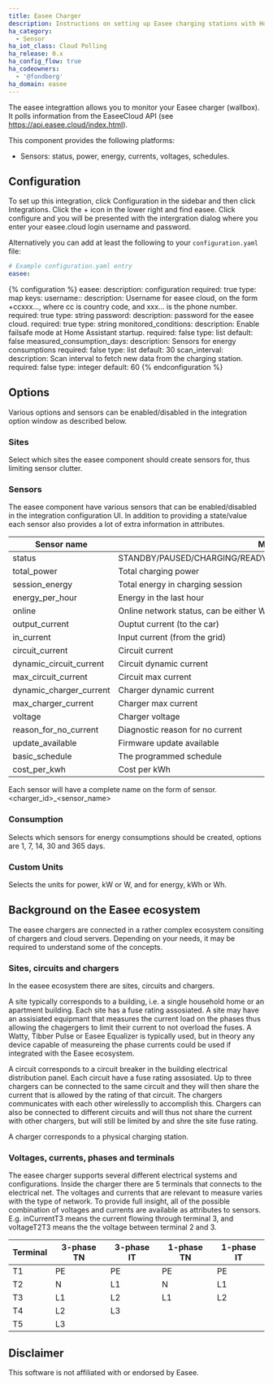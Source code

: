 ```yaml
---
title: Easee Charger
description: Instructions on setting up Easee charging stations with Home Assistant.
ha_category:
  - Sensor
ha_iot_class: Cloud Polling
ha_release: 0.x
ha_config_flow: true
ha_codeowners:
  - '@fondberg'
ha_domain: easee
---
```


The easee integrattion allows you to monitor your Easee charger (wallbox). It polls information from the EaseeCloud API (see https://api.easee.cloud/index.html).

This component provides the following platforms:

- Sensors: status, power, energy, currents, voltages, schedules.

## Configuration

To set up this integration, click Configuration in the sidebar and then click Integrations. Click the + icon in the lower right and find easee. Click configure and you will be presented with the intergration dialog where you enter your easee.cloud login username and password.

Alternatively you can add at least the following to your `configuration.yaml` file:

```yaml
# Example configuration.yaml entry
easee:
```


{% configuration %}
easee:
  description: configuration
  required: true
  type: map
  keys:
    username::
      description: Username for easee cloud, on the form +ccxxx..., where cc is country code, and xxx... is the phone number.
      required: true
      type: string
    password:
      description: password for the easee cloud.
      required: true
      type: string
    monitored_conditions:
      description: Enable failsafe mode at Home Assistant startup.
      required: false
      type: list
      default: false
    measured_consumption_days:
      description: Sensors for energy consumptions 
      required: false
      type: list
      default: 30
    scan_interval:
      description: Scan interval to fetch new data from the charging station.
      required: false
      type: integer
      default: 60
{% endconfiguration %}

## Options

Various options and sensors can be enabled/disabled in the integration option window as described below. 

### Sites

Select which sites the easee component should create sensors for, thus limiting sensor clutter.

### Sensors

The easee component have various sensors that can be enabled/disabled in the integration configuration UI. In addition to providing a state/value each sensor also provides a lot of extra information in attributes.

| Sensor name | Main state |
|-------------|------------|
| status| STANDBY/PAUSED/CHARGING/READY_TO_CHARGE/UNKNOWN/CAR_CONNECTED |
| total_power | Total charging power |
| session_energy | Total energy in charging session |
| energy_per_hour | Energy in the last hour |
| online | Online network status, can be either WiFi or LTE |
| output_current | Ouptut current (to the car) |
| in_current | Input current (from the grid) |
| circuit_current | Circuit current |
| dynamic_circuit_current | Circuit dynamic current |
| max_circuit_current | Circuit max current |
| dynamic_charger_current | Charger dynamic current |
| max_charger_current | Charger max current |
| voltage | Charger voltage |
| reason_for_no_current | Diagnostic reason for no current |
| update_available | Firmware update available |
| basic_schedule | The programmed schedule |
| cost_per_kwh | Cost per kWh |

Each sensor will have a complete name on the form of sensor.<charger_id>_<sensor_name>

### Consumption

Selects which sensors for energy consumptions should be created, options are 1, 7, 14, 30 and 365 days.

### Custom Units

Selects the units for power, kW or W, and for energy, kWh or Wh.

## Background on the Easee ecosystem

The easee chargers are connected in a rather complex ecosystem consiting of chargers and cloud servers. Depending on your needs, it may be required to understand some of the concepts.

### Sites, circuits and chargers

In the easee ecosystem there are  sites, circuits and chargers.

A site typically corresponds to a building, i.e. a single household home or an apartment building. Each site has a fuse rating assosiated. A site may have an assisiated equipmant that measures the current load on the phases thus allowing the chagergers to limit their current to not overload the fuses. A Watty, Tibber Pulse or Easee Equalizer is typically used, but in theory any device capable of measureing the phase currents could be used if integrated with the Easee ecosystem.

A circuit corresponds to a circuit breaker in the building electrical distribution panel. Each circuit have a fuse rating assosiated. Up to three chargers can be connected to the same circuit and they will then share the current that is allowed by the rating of that circuit. The chargers communicates with each other wirelesslly to accomplish this. Chargers can also be connected to different circuits and will thus not share the current with other chargers, but will still be limited by and shre the site fuse rating.

A charger corresponds to a physical charging station.

### Voltages, currents, phases and terminals

The easee charger supports several different electrical systems and configurations.
Inside the charger there are 5 terminals that connects to the electrical net. The voltages and currents that are relevant to measure varies with the type of network.
To provide full insight, all of the possible combination of voltages and currents are available as attributes to sensors. E.g. inCurrentT3 means the current flowing through terminal 3, and voltageT2T3 means the the voltage between terminal 2 and 3.

|Terminal|3-phase TN|3-phase IT|1-phase TN|1-phase IT|
|--------|----------|----------|----------|----------|
|T1|PE|PE|PE|PE|
|T2|N|L1|N|L1|
|T3|L1|L2|L1|L2|
|T4|L2|L3|||
|T5|L3|||||

## Disclaimer

This software is not affiliated with or endorsed by Easee.
